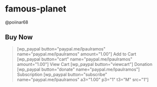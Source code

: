 # famous-planet
@poiinar68

<script src="https://kit.fontawesome.com/b5cd237f8b.js" crossorigin="anonymous"></script>

## Buy Now
> [wp_paypal button="paypal.me/lpaulramos" name="paypal.me/lpaulramos" amount="1.00"]
Add to Cart
[wp_paypal button="cart" name="paypal.me/lpaulramos" amount="1.00"]
View Cart
[wp_paypal button="viewcart"]
Donation
[wp_paypal button="donate" name="paypal.me/lpaulramos"]
Subscription
[wp_paypal button="subscribe" name="paypal.me/lpaulramos" a3="1.00" p3="1" t3="M" src="1"]
